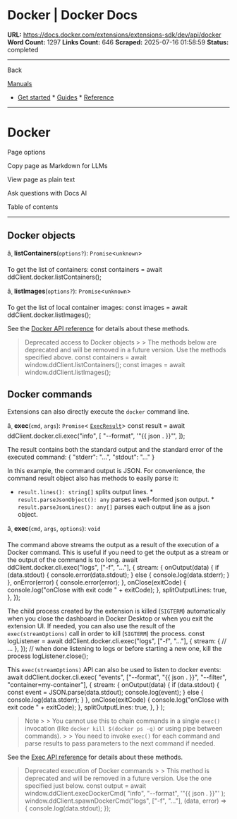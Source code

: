# Docker | Docker Docs

**URL:** https://docs.docker.com/extensions/extensions-sdk/dev/api/docker
**Word Count:** 1297
**Links Count:** 646
**Scraped:** 2025-07-16 01:58:59
**Status:** completed

---

Back

[Manuals](https://docs.docker.com/manuals/)

  * [Get started](https://docs.docker.com/get-started/)   * [Guides](https://docs.docker.com/guides/)   * [Reference](https://docs.docker.com/reference/)

* * *

# Docker

Page options

Copy page as Markdown for LLMs

View page as plain text

Ask questions with Docs AI

Table of contents

* * *

## Docker objects

â¸ **listContainers**\(`options?`\): `Promise`<`unknown`>

To get the list of containers:               const containers = await ddClient.docker.listContainers();

â¸ **listImages**\(`options?`\): `Promise`<`unknown`>

To get the list of local container images:               const images = await ddClient.docker.listImages();

See the [Docker API reference](https://docs.docker.com/reference/api/extensions-sdk/Docker/) for details about these methods.

> Deprecated access to Docker objects >  > The methods below are deprecated and will be removed in a future version. Use the methods specified above.               const containers = await window.ddClient.listContainers();          const images = await window.ddClient.listImages();

## Docker commands

Extensions can also directly execute the `docker` command line.

â¸ **exec**\(`cmd`, `args`\): `Promise`< [`ExecResult`](https://docs.docker.com/reference/api/extensions-sdk/ExecResult/)>               const result = await ddClient.docker.cli.exec("info", [       "--format",       '"{{ json . }}"',     ]);

The result contains both the standard output and the standard error of the executed command:               {       "stderr": "...",       "stdout": "..."     }

In this example, the command output is JSON. For convenience, the command result object also has methods to easily parse it:

  * `result.lines(): string[]` splits output lines.   * `result.parseJsonObject(): any` parses a well-formed json output.   * `result.parseJsonLines(): any[]` parses each output line as a json object.

â¸ **exec**\(`cmd`, `args`, `options`\): `void`

The command above streams the output as a result of the execution of a Docker command. This is useful if you need to get the output as a stream or the output of the command is too long.               await ddClient.docker.cli.exec("logs", ["-f", "..."], {       stream: {         onOutput(data) {           if (data.stdout) {             console.error(data.stdout);           } else {             console.log(data.stderr);           }         },         onError(error) {           console.error(error);         },         onClose(exitCode) {           console.log("onClose with exit code " + exitCode);         },         splitOutputLines: true,       },     });

The child process created by the extension is killed \(`SIGTERM`\) automatically when you close the dashboard in Docker Desktop or when you exit the extension UI. If needed, you can also use the result of the `exec(streamOptions)` call in order to kill \(`SIGTERM`\) the process.               const logListener = await ddClient.docker.cli.exec("logs", ["-f", "..."], {       stream: {         // ...       },     });          // when done listening to logs or before starting a new one, kill the process     logListener.close();

This `exec(streamOptions)` API can also be used to listen to docker events:               await ddClient.docker.cli.exec(       "events",       ["--format", "{{ json . }}", "--filter", "container=my-container"],       {         stream: {           onOutput(data) {             if (data.stdout) {               const event = JSON.parse(data.stdout);               console.log(event);             } else {               console.log(data.stderr);             }           },           onClose(exitCode) {             console.log("onClose with exit code " + exitCode);           },           splitOutputLines: true,         },       }     );

> Note >  > You cannot use this to chain commands in a single `exec()` invocation \(like `docker kill $(docker ps -q)` or using pipe between commands\). >  > You need to invoke `exec()` for each command and parse results to pass parameters to the next command if needed.

See the [Exec API reference](https://docs.docker.com/reference/api/extensions-sdk/Exec/) for details about these methods.

> Deprecated execution of Docker commands >  > This method is deprecated and will be removed in a future version. Use the one specified just below.               const output = await window.ddClient.execDockerCmd(       "info",       "--format",       '"{{ json . }}"'     );          window.ddClient.spawnDockerCmd("logs", ["-f", "..."], (data, error) => {       console.log(data.stdout);     });